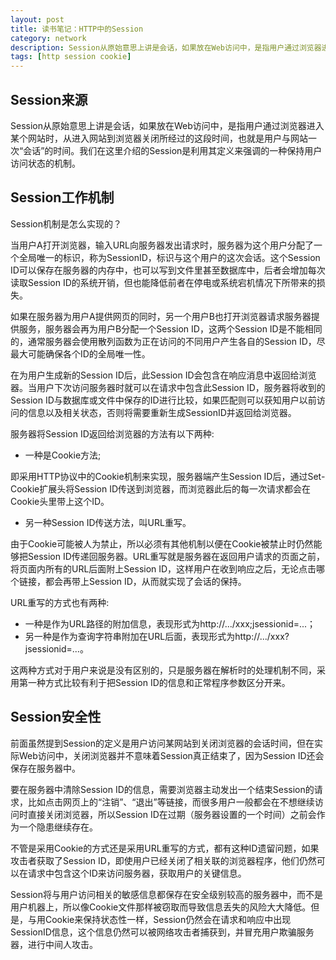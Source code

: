 ```yaml
---
layout: post
title: 读书笔记：HTTP中的Session
category: network
description: Session从原始意思上讲是会话，如果放在Web访问中，是指用户通过浏览器进入某个网站时，从进入网站到浏览器关闭所经过的这段时间，也就是用户与网站一次“会话”的时间。我们在这里介绍的Session是利用其定义来强调的一种保持用户访问状态的机制。
tags: [http session cookie]
---
```


## **Session来源**

Session从原始意思上讲是会话，如果放在Web访问中，是指用户通过浏览器进入某个网站时，从进入网站到浏览器关闭所经过的这段时间，也就是用户与网站一次“会话”的时间。我们在这里介绍的Session是利用其定义来强调的一种保持用户访问状态的机制。

## **Session工作机制**

Session机制是怎么实现的？

当用户A打开浏览器，输入URL向服务器发出请求时，服务器为这个用户分配了一个全局唯一的标识，称为SessionID，标识与这个用户的这次会话。这个Session ID可以保存在服务器的内存中，也可以写到文件里甚至数据库中，后者会增加每次读取Session ID的系统开销，但也能降低前者在停电或系统宕机情况下所带来的损失。

如果在服务器为用户A提供网页的同时，另一个用户B也打开浏览器请求服务器提供服务，服务器会再为用户B分配一个Session ID，这两个Session ID是不能相同的，通常服务器会使用散列函数为正在访问的不同用户产生各自的Session ID，尽最大可能确保各个ID的全局唯一性。

在为用户生成新的Session ID后，此Session ID会包含在响应消息中返回给浏览器。当用户下次访问服务器时就可以在请求中包含此Session ID，服务器将收到的Session ID与数据库或文件中保存的ID进行比较，如果匹配则可以获知用户以前访问的信息以及相关状态，否则将需要重新生成SessionID并返回给浏览器。

服务器将Session ID返回给浏览器的方法有以下两种:

* 一种是Cookie方法;

即采用HTTP协议中的Cookie机制来实现，服务器端产生Session ID后，通过Set-Cookie扩展头将Session ID传送到浏览器，而浏览器此后的每一次请求都会在Cookie头里带上这个ID。

* 另一种Session ID传送方法，叫URL重写。

由于Cookie可能被人为禁止，所以必须有其他机制以便在Cookie被禁止时仍然能够把Session ID传递回服务器。URL重写就是服务器在返回用户请求的页面之前，将页面内所有的URL后面附上Session ID，这样用户在收到响应之后，无论点击哪个链接，都会再带上Session ID，从而就实现了会话的保持。

URL重写的方式也有两种:

* 一种是作为URL路径的附加信息，表现形式为http://.../xxx;jsessionid=...；
* 另一种是作为查询字符串附加在URL后面，表现形式为http://.../xxx?jsessionid=...。

这两种方式对于用户来说是没有区别的，只是服务器在解析时的处理机制不同，采用第一种方式比较有利于把Session ID的信息和正常程序参数区分开来。

## **Session安全性**

前面虽然提到Session的定义是用户访问某网站到关闭浏览器的会话时间，但在实际Web访问中，关闭浏览器并不意味着Session真正结束了，因为Session ID还会保存在服务器中。

要在服务器中清除Session ID的信息，需要浏览器主动发出一个结束Session的请求，比如点击网页上的“注销”、“退出”等链接，而很多用户一般都会在不想继续访问时直接关闭浏览器，所以Session ID在过期（服务器设置的一个时间）之前会作为一个隐患继续存在。

不管是采用Cookie的方式还是采用URL重写的方式，都有这种ID遗留问题，如果攻击者获取了Session ID，即使用户已经关闭了相关联的浏览器程序，他们仍然可以在请求中包含这个ID来访问服务器，获取用户的关键信息。

Session将与用户访问相关的敏感信息都保存在安全级别较高的服务器中，而不是用户机器上，所以像Cookie文件那样被窃取而导致信息丢失的风险大大降低。但是，与用Cookie来保持状态性一样，Session仍然会在请求和响应中出现SessionID信息，这个信息仍然可以被网络攻击者捕获到，并冒充用户欺骗服务器，进行中间人攻击。